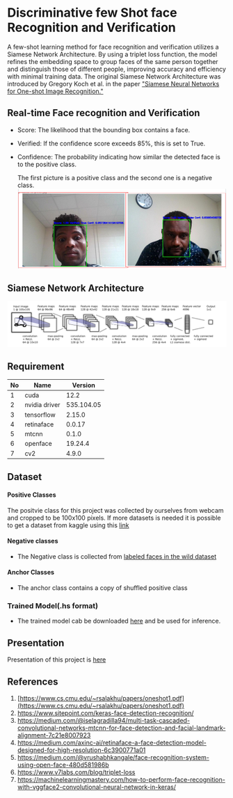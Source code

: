 # Discriminative few Shot face Recognition and Verification

A few-shot learning method for face recognition and verification utilizes a Siamese Network Architecture. By using a triplet loss function, the model refines the embedding space to group faces of the same person together and distinguish those of different people, improving accuracy and efficiency with minimal training data. The original Siamese Network Architecture was introduced by Gregory Koch et al. in the paper ["Siamese Neural Networks for One-shot Image Recognition."](https://www.cs.cmu.edu/~rsalakhu/papers/oneshot1.pdf)

## Real-time Face recognition and Verification
   - Score: The likelihood that the bounding box contains a face.
   - Verified: If the confidence score exceeds 85%, this is set to True.
   - Confidence: The probability indicating how similar the detected face is to the positive class.</br>

     The first picture is a positive class and the second one is a negative class. 
     ![result](resource/positive_negative_class.png)

## Siamese Network Architecture
![Example Image](resource/Module_siamese_ntk.png)


## Requirement
| No | Name | Version |
|----------|----------|----------|
| 1 | cuda  | 12.2 |
| 2 | nvidia driver | 535.104.05 |
| 3 | tensorflow | 2.15.0 |
| 4 | retinaface | 0.0.17 |
| 5 | mtcnn | 0.1.0 |
| 6 | openface | 19.24.4 |
| 7 | cv2 | 4.9.0 |

## Dataset
#### Positive Classes
The positvie class for this project was collected by ourselves from webcam and cropped to be 100x100 pixels. If more datasets is needed it is possible to get a dataset from kaggle using this [link](https://www.kaggle.com/datasets/vasukipatel/face-recognition-dataset?resource=download)

#### Negative classes
- The Negative class is collected from [labeled faces in the wild dataset](https://vis-www.cs.umass.edu/lfw/#download)

#### Anchor Classes
- The anchor class contains a copy of shuffled positive class


### Trained Model(.hs format)
- The trained model cab be downloaded [here](https://drive.google.com/file/d/1MslUExsEdewxx0RyH5_wB1QsKaguWzth/view?usp=drive_link) and be used for inference. 

## Presentation
Presentation of this project is [here](https://docs.google.com/presentation/d/1r6ZgzKJysU0XE2EPFiR20TBGDD3QVMhU/edit?usp=sharing&ouid=101643233388980217770&rtpof=true&sd=true)

## References
1. [https://www.cs.cmu.edu/~rsalakhu/papers/oneshot1.pdf](https://www.cs.cmu.edu/~rsalakhu/papers/oneshot1.pdf)
2. https://www.sitepoint.com/keras-face-detection-recognition/
3. https://medium.com/@iselagradilla94/multi-task-cascaded-convolutional-networks-mtcnn-for-face-detection-and-facial-landmark-alignment-7c21e8007923
4. https://medium.com/axinc-ai/retinaface-a-face-detection-model-designed-for-high-resolution-6c3900771a01
5. https://medium.com/@vrushabhkangale/face-recognition-system-using-open-face-480d581986b
6. https://www.v7labs.com/blog/triplet-loss
7. https://machinelearningmastery.com/how-to-perform-face-recognition-with-vggface2-convolutional-neural-network-in-keras/
   
